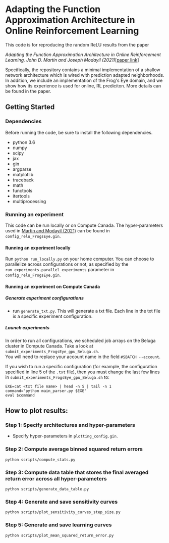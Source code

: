 # Adapting the Function Approximation Architecture in Online Reinforcement Learning 

This code is for reproducing the random ReLU results from the paper

*Adapting the Function Approximation Architecture
in Online Reinforcement Learning, John D. Martin and Joseph Modayil (2021)*[[paper link](https://arxiv.org/pdf/2106.09776.pdf)]

Specifically, the repository contains a minimal implementation of a shallow network architecture which is wired with prediction adapted neighborhoods.
In addition, we include an implementation of the Frog's Eye domain, and we show how its experience is used for online, RL prediciton. 
More details can be found in the paper. 

## Getting Started
### Dependencies 
Before running the code, be sure to install the following dependencies. 

- python 3.6
- numpy
- scipy<br />
- jax
- gin
- argparse
- matplotlib
- traceback
- math
- functools<br />
- itertools
- multiprocessing

### Running an experiment
This code can be run locally or on Compute Canada.
The hyper-parameters used in [Martin and Modayil (2021)](https://arxiv.org/pdf/2106.09776.pdf) can be found in `config_relu_FrogsEye.gin`. 

#### Running an experiment locally
Run `python run_locally.py` on your home computer. 
You can choose to parallelize across configurations or not,
as specified by the `run_experiments.parallel_experiments` parameter in `config_relu_FrogsEye.gin`.


#### Running an experiment on Compute Canada
##### Generate experiment configurations
- run `generate_txt.py`. This will generate a txt file. Each line in the txt file is a specific experiment configuration.

##### Launch experiments
In order to run all configurations, we scheduled job arrays on the Beluga cluster in Compute Canada.
Take a look at `submit_experiments_FrogsEye_gpu_Beluga.sh`.<br />
You will need to replace your account name in the field `#SBATCH --account`.<br />

If you wish to run a specific configuration (for example, the configuration specified in line 5 of the `.txt` file), 
then you must change the last few lines in `submit_experiments_FrogsEye_gpu_Beluga.sh` to:
```shell
EXE=cat <txt file name> | head -n 5 | tail -n 1
command="python main_parser.py $EXE"
eval $command 
```


## How to plot results:
### Step 1: Specify architectures and hyper-parameters<br />
- Specify hyper-parameters in `plotting_config.gin`. 

### Step 2: Compute average binned squared return errors<br /> 
```commandline
python scripts/compute_stats.py
```
### Step 3: Compute data table that stores the final averaged return error across all hyper-parameters
```commandline
python scripts/generate_data_table.py
```

### Step 4: Generate and save sensitivity curves<br />
```commandline
python scripts/plot_sensitivity_curves_step_size.py
```

### Step 5: Generate and save learning curves<br />
```commandline
python scripts/plot_mean_squared_return_error.py
```
